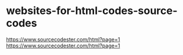 # websites-for-html-codes-source-codes
https://www.sourcecodester.com/html?page=1
https://www.sourcecodester.com/html?page=1
